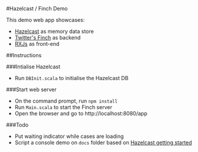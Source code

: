 #Hazelcast / Finch Demo 

This demo web app showcases: 

* [Hazelcast](http://hazelcast.org/) as memory data store 
* [Twitter's Finch](https://github.com/finagle/finch) as backend 
* [RXJs](https://github.com/Reactive-Extensions/RxJS) as front-end

##Instructions

###Intialise Hazelcast

- Run `DBInit.scala` to initialise the Hazelcast DB

###Start web server

- On the command prompt, run `npm install`
- Run `Main.scala` to start the Finch server
- Open the browser and go to http://localhost:8080/app

###Todo

- Put waiting indicator while cases are loading
- Script a console demo on `docs` folder based on [Hazelcast getting started](http://hazelcast.org/getting-started)